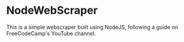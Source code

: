 # NodeWebScraper

This is a simple webscraper built using NodeJS, following a guide on FreeCodeCamp's YouTube channel.